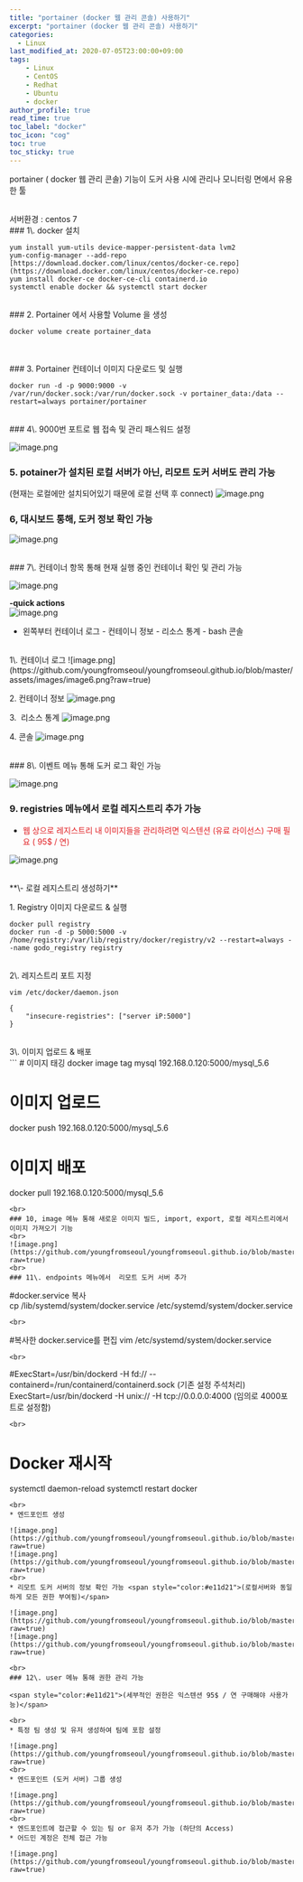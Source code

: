 ```yaml
---
title: "portainer (docker 웹 관리 콘솔) 사용하기"
excerpt: "portainer (docker 웹 관리 콘솔) 사용하기"
categories: 
  - Linux
last_modified_at: 2020-07-05T23:00:00+09:00
tags: 
    - Linux
    - CentOS
    - Redhat
    - Ubuntu
    - docker
author_profile: true
read_time: true
toc_label: "docker" 
toc_icon: "cog" 
toc: true
toc_sticky: true
---
```


portainer ( docker 웹 관리 콘솔) 기능이 도커 사용 시에 관리나 모니터링 면에서 유용한 툴

<br>
서버환경 : centos 7
<br>
### 1\. docker 설치

```
yum install yum-utils device-mapper-persistent-data lvm2
yum-config-manager --add-repo [https://download.docker.com/linux/centos/docker-ce.repo](https://download.docker.com/linux/centos/docker-ce.repo)
yum install docker-ce docker-ce-cli containerd.io
systemctl enable docker && systemctl start docker
```
<br>
### 2. Portainer 에서 사용할 Volume 을 생성

```
docker volume create portainer_data
```
<br>
<br>
### 3. Portainer 컨테이너 이미지 다운로드 및 실행

```
docker run -d -p 9000:9000 -v /var/run/docker.sock:/var/run/docker.sock -v portainer_data:/data --restart=always portainer/portainer
```
<br>
### 4\. 9000번 포트로 웹 접속 및 관리 패스워드 설정

![image.png](https://github.com/youngfromseoul/youngfromseoul.github.io/blob/master/assets/images/image1.png?raw=true)
<br>
### 5\. potainer가 설치된 로컬 서버가 아닌\, 리모트 도커 서버도 관리 가능

(현재는 로컬에만 설치되어있기 때문에 로컬 선택 후 connect)
![image.png](https://github.com/youngfromseoul/youngfromseoul.github.io/blob/master/assets/images/image2.png?raw=true)
<br>
### 6, 대시보드 통해, 도커 정보 확인 가능

![image.png](https://github.com/youngfromseoul/youngfromseoul.github.io/blob/master/assets/images/image3.png?raw=true)

<br>
### 7\. 컨테이너 항목 통해 현재 실행 중인 컨테이너 확인 및 관리 가능

![image.png](https://github.com/youngfromseoul/youngfromseoul.github.io/blob/master/assets/images/image4.png?raw=true)

**-quick actions**
<br>
![image.png](https://github.com/youngfromseoul/youngfromseoul.github.io/blob/master/assets/images/image5.png?raw=true)

* 왼쪽부터 컨테이너 로그 - 컨테이니 정보 - 리소스 통계 - bash 콘솔

<br>
1\. 컨테이너 로그
![image.png](https://github.com/youngfromseoul/youngfromseoul.github.io/blob/master/assets/images/image6.png?raw=true)

2\. 컨테이너 정보
![image.png](https://github.com/youngfromseoul/youngfromseoul.github.io/blob/master/assets/images/image7.png?raw=true)

3.  리소스 통계
![image.png](https://github.com/youngfromseoul/youngfromseoul.github.io/blob/master/assets/images/image8.png?raw=true)

4\. 콘솔
![image.png](https://github.com/youngfromseoul/youngfromseoul.github.io/blob/master/assets/images/image9.png?raw=true)

<br>
### 8\. 이벤트 메뉴 통해 도커 로그 확인 가능

![image.png](https://github.com/youngfromseoul/youngfromseoul.github.io/blob/master/assets/images/image10.png?raw=true)
 
### 9\. registries 메뉴에서 로컬 레지스트리 추가 가능

* <span style="color:#e11d21">웹 상으로 레지스트리 내 이미지들을 관리하려면 익스텐션 (유료 라이선스) 구매 필요 ( 95$ / 연)</span>

![image.png](https://github.com/youngfromseoul/youngfromseoul.github.io/blob/master/assets/images/image11.png?raw=true)

<br>
**\- 로컬 레지스트리 생성하기**

1\. Registry 이미지 다운로드 & 실행

```
docker pull registry
docker run -d -p 5000:5000 -v /home/registry:/var/lib/registry/docker/registry/v2 --restart=always --name godo_registry registry
```
<br>
2\. 레지스트리 포트 지정

```
vim /etc/docker/daemon.json

{
    "insecure-registries": ["server iP:5000"]
}
```
<br>
3\. 이미지 업로드 & 배포
<br>
```
# 이미지 태깅
docker image tag mysql 192.168.0.120:5000/mysql_5.6

# 이미지 업로드
docker push 192.168.0.120:5000/mysql_5.6

# 이미지 배포
docker pull 192.168.0.120:5000/mysql_5.6
```
<br>
### 10, image 메뉴 통해 새로운 이미지 빌드, import, export, 로컬 레지스트리에서 이미지 가져오기 기능
<br>
![image.png](https://github.com/youngfromseoul/youngfromseoul.github.io/blob/master/assets/images/image12.png?raw=true)
<br>
### 11\. endpoints 메뉴에서  리모트 도커 서버 추가

```
#docker.service 복사
cp /lib/systemd/system/docker.service /etc/systemd/system/docker.service
```
<br>
```
#복사한 docker.service를 편집
vim /etc/systemd/system/docker.service
```
<br>
```
#ExecStart=/usr/bin/dockerd -H fd:// --containerd=/run/containerd/containerd.sock (기존 설정 주석처리)
ExecStart=/usr/bin/dockerd -H unix:// -H tcp://0.0.0.0:4000 (임의로 4000포트로 설정함)
```
<br>
```
# Docker 재시작
systemctl daemon-reload
systemctl restart docker
```
<br>
* 엔드포인트 생성

![image.png](https://github.com/youngfromseoul/youngfromseoul.github.io/blob/master/assets/images/image13.png?raw=true)
![image.png](https://github.com/youngfromseoul/youngfromseoul.github.io/blob/master/assets/images/image14.png?raw=true)
<br>
* 리모트 도커 서버의 정보 확인 가능 <span style="color:#e11d21">(로컬서버와 동일하게 모든 권한 부여됨)</span>

![image.png](https://github.com/youngfromseoul/youngfromseoul.github.io/blob/master/assets/images/image15.png?raw=true)
![image.png](https://github.com/youngfromseoul/youngfromseoul.github.io/blob/master/assets/images/image16.png?raw=true)

<br>
### 12\. user 메뉴 통해 권한 관리 가능

<span style="color:#e11d21">(세부적인 권한은 익스텐션 95$ / 연 구매해야 사용가능)</span>

<br>
* 특정 팀 생성 및 유저 생성하여 팀에 포함 설정

![image.png](https://github.com/youngfromseoul/youngfromseoul.github.io/blob/master/assets/images/image17.png?raw=true)
<br>
* 엔드포인트 (도커 서버) 그룹 생성

![image.png](https://github.com/youngfromseoul/youngfromseoul.github.io/blob/master/assets/images/image18.png?raw=true)
<br>
* 엔드포인트에 접근할 수 있는 팀 or 유저 추가 가능 (하단의 Access) 
* 어드민 계정은 전체 접근 가능

![image.png](https://github.com/youngfromseoul/youngfromseoul.github.io/blob/master/assets/images/image19.png?raw=true)
